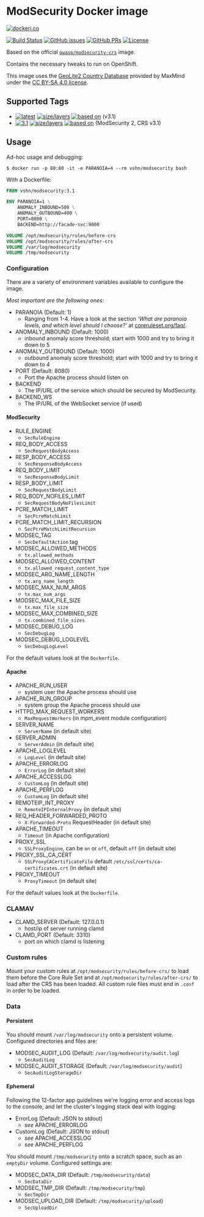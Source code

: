 # ModSecurity Docker image

[![dockeri.co](http://dockeri.co/image/vshn/modsecurity)](https://hub.docker.com/r/vshn/modsecurity/)

[![Build Status](https://img.shields.io/docker/cloud/build/vshn/modsecurity.svg)](https://hub.docker.com/r/vshn/modsecurity/builds
) [![GitHub issues](https://img.shields.io/github/issues-raw/vshn/modsecurity-docker.svg)](https://github.com/vshn/modsecurity-docker/issues
) [![GitHub PRs](https://img.shields.io/github/issues-pr-raw/vshn/modsecurity-docker.svg)](https://github.com/vshn/modsecurity-docker/pulls
) [![License](https://img.shields.io/github/license/vshn/modsecurity-docker.svg)](https://github.com/vshn/modsecurity-docker/blob/master/LICENSE)

Based on the official [`owasp/modsecurity-crs`](https://hub.docker.com/r/owasp/modsecurity-crs) image.

Contains the necessary tweaks to run on OpenShift.

This image uses the [GeoLite2 Country Database](https://dev.maxmind.com/geoip/geoip2/geolite2/)
provided by MaxMind under the [CC BY-SA 4.0 license](https://creativecommons.org/licenses/by-sa/4.0/).

## Supported Tags

* [![latest](
  https://img.shields.io/badge/latest-blue.svg?colorA=22313f&colorB=4a637b&logo=docker)](
  https://github.com/vshn/modsecurity-docker/blob/master/v3.1/Dockerfile) [![size/layers](
  https://images.microbadger.com/badges/image/vshn/modsecurity:latest.svg)](
  https://microbadger.com/images/vshn/modsecurity:latest) [![based on](
  https://img.shields.io/badge/Git-master-grey.svg?colorA=5a5b5c&colorB=9a9b9c&logo=github)](
  https://github.com/SpiderLabs/owasp-modsecurity-crs/tree/v3.1/dev/util/docker) (v3.1)
* [![3.1](
  https://img.shields.io/badge/3.1-blue.svg?colorA=22313f&colorB=4a637b&logo=docker)](
  https://github.com/vshn/modsecurity-docker/blob/master/v3.1/Dockerfile) [![size/layers](
  https://images.microbadger.com/badges/image/vshn/modsecurity:3.1.svg)](
  https://microbadger.com/images/vshn/modsecurity:3.1) [![based on](
  https://img.shields.io/badge/Git-master-grey.svg?colorA=5a5b5c&colorB=9a9b9c&logo=github)](
  https://github.com/SpiderLabs/owasp-modsecurity-crs/tree/v3.1/dev/util/docker) (ModSecurity 2, CRS v3.1)

## Usage

Ad-hoc usage and debugging:

```console
$ docker run -p 80:80 -it -e PARANOIA=4 --rm vshn/modsecurity bash
```

With a Dockerfile:

```Dockerfile
FROM vshn/modsecurity:3.1

ENV PARANOIA=1 \
    ANOMALY_INBOUND=500 \
    ANOMALY_OUTBOUND=400 \
    PORT=8000 \
    BACKEND=http://facade-svc:9000

VOLUME /opt/modsecurity/rules/before-crs
VOLUME /opt/modsecurity/rules/after-crs
VOLUME /var/log/modsecurity
VOLUME /tmp/modsecurity
```

### Configuration

There are a variety of environment variables available to configure the image.

*Most important are the following ones:*

* PARANOIA (Default: 1)
  * Ranging from 1-4. Have a look at the section *'What are paranoia levels, and
    which level should I choose?'* at [coreruleset.org/faq/](https://coreruleset.org/faq/).
* ANOMALY_INBOUND (Default: 1000)
  * inbound anomaly score threshold; start with 1000 and try to bring it down to 5
* ANOMALY_OUTBOUND (Default: 1000)
  * outbound anomaly score threshold; start with 1000 and try to bring it down to 4
* PORT (Default: 8080)
  * Port the Apache process should listen on
* BACKEND
  * The IP/URL of the service which should be secured by ModSecurity.
* BACKEND_WS
  * The IP/URL of the WebSocket service (if used)

#### ModSecurity

* RULE_ENGINE
  * `SecRuleEngine`
* REQ_BODY_ACCESS
  * `SecRequestBodyAccess`
* RESP_BODY_ACCESS
  * `SecResponseBodyAccess`
* REQ_BODY_LIMIT
  * `SecResponseBodyLimit`
* RESP_BODY_LIMIT
  * `SecRequestBodyLimit`
* REQ_BODY_NOFILES_LIMIT
  * `SecRequestBodyNoFilesLimit`
* PCRE_MATCH_LIMIT
  * `SecPcreMatchLimit`
* PCRE_MATCH_LIMIT_RECURSION
  * `SecPcreMatchLimitRecursion`
* MODSEC_TAG
  * `SecDefaultAction` tag
* MODSEC_ALLOWED_METHODS
  * `tx.allowed_methods`
* MODSEC_ALLOWED_CONTENT
  * `tx.allowed_request_content_type`
* MODSEC_ARG_NAME_LENGTH
  * `tx.arg_name_length`
* MODSEC_MAX_NUM_ARGS
  * `tx.max_num_args`
* MODSEC_MAX_FILE_SIZE
  * `tx.max_file_size`
* MODSEC_MAX_COMBINED_SIZE
  * `tx.combined_file_sizes`
* MODSEC_DEBUG_LOG
  * `SecDebugLog`
* MODSEC_DEBUG_LOGLEVEL
  * `SecDebugLogLevel`

For the default values look at the `Dockerfile`.

#### Apache

* APACHE_RUN_USER
  * system user the Apache process should use
* APACHE_RUN_GROUP
  * system group the Apache process should use
* HTTPD_MAX_REQUEST_WORKERS
  * `MaxRequestWorkers` (in mpm_event module configuration)
* SERVER_NAME
  * `ServerName` (in default site)
* SERVER_ADMIN
  * `ServerAdmin` (in default site)
* APACHE_LOGLEVEL
  * `LogLevel` (in default site)
* APACHE_ERRORLOG
  * `ErrorLog` (in default site)
* APACHE_ACCESSLOG
  * `CustomLog` (in default site)
* APACHE_PERFLOG
  * `CustomLog` (in default site)
* REMOTEIP_INT_PROXY
  * `RemoteIPInternalProxy` (in default site)
* REQ_HEADER_FORWARDED_PROTO
  * `X-Forwarded-Proto` RequestHeader (in default site)
* APACHE_TIMEOUT
  * `Timeout` (in Apache configuration)
* PROXY_SSL
  * `SSLProxyEngine`, can be `on` or `off`, default `off` (in default site)
* PROXY_SSL_CA_CERT
  * `SSLProxyCACertificateFile` default `/etc/ssl/certs/ca-certificates.crt` (in default site)
* PROXY_TIMEOUT
  * `ProxyTimeout` (in default site)

For the default values look at the `Dockerfile`.

### CLAMAV
* CLAMD_SERVER (Default: 127.0.0.1)
  * host/ip of server running clamd
* CLAMD_PORT (Default: 3310)
  * port on which clamd is listening

### Custom rules

Mount your custom rules at `/opt/modsecurity/rules/before-crs/` to load them
before the Core Rule Set and at `/opt/modsecurity/rules/after-crs/` to load
after the CRS has been loaded. All custom rule files must end in `.conf` in
order to be loaded.

### Data

#### Persistent

You should mount `/var/log/modsecurity` onto a persistent volume.
Configured directories and files are:

* MODSEC_AUDIT_LOG (Default: `/var/log/modsecurity/audit.log`)
  * `SecAuditLog`
* MODSEC_AUDIT_STORAGE (Default: `/var/log/modsecurity/audit`)
  * `SecAuditLogStorageDir`

#### Ephemeral

Following the 12-factor app guidelines we're logging error and access
logs to the console, and let the cluster's logging stack deal with logging:

* ErrorLog (Default: JSON to stdout)
  * *see* APACHE_ERRORLOG
* CustomLog (Default: JSON to stdout)
  * *see* APACHE_ACCESSLOG
  * *see* APACHE_PERFLOG

You should mount `/tmp/modsecurity` onto a scratch space, such as an
`emptyDir` volume. Configured settings are:

* MODSEC_DATA_DIR (Default: `/tmp/modsecurity/data`)
  * `SecDataDir`
* MODSEC_TMP_DIR (Default: `/tmp/modsecurity/tmp`)
  * `SecTmpDir`
* MODSEC_UPLOAD_DIR (Default: `/tmp/modsecurity/upload`)
  * `SecUploadDir`

